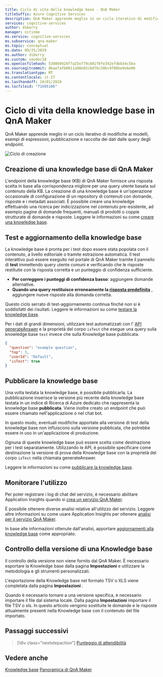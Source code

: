 ```yaml
---
title: Ciclo di vita della knowledge base - QnA Maker
titleSuffix: Azure Cognitive Services
description: QnA Maker apprende meglio in un ciclo iterativo di modifiche ai modelli, esempi di espressioni, pubblicazione e raccolta dei dati dalle query degli endpoint.
services: cognitive-services
author: diberry
manager: nitinme
ms.service: cognitive-services
ms.subservice: qna-maker
ms.topic: conceptual
ms.date: 09/25/2019
ms.author: diberry
ms.custom: seodec18
ms.openlocfilehash: 530869928f7a25e779cb01f0fe392efdbb54c5ba
ms.sourcegitcommit: 8bae7afb0011a98e82cbd76c50bc9f08be9ebe06
ms.translationtype: MT
ms.contentlocale: it-IT
ms.lasthandoff: 10/01/2019
ms.locfileid: "71695106"
---
```

# <a name="knowledge-base-lifecycle-in-qna-maker"></a>Ciclo di vita della knowledge base in QnA Maker
QnA Maker apprende meglio in un ciclo iterativo di modifiche ai modelli, esempi di espressioni, pubblicazione e raccolta dei dati dalle query degli endpoint. 

![Ciclo di creazione](../media/qnamaker-concepts-lifecycle/kb-lifecycle.png)

## <a name="creating-a-qna-maker-knowledge-base"></a>Creazione di una knowledge base di QnA Maker
L'endpoint della knowledge base (KB) di QnA Maker fornisce una risposta scelta in base alla corrispondenza migliore per una query utente basata sul contenuto della KB. La creazione di una knowledge base è un'operazione occasionale di configurazione di un repository di contenuti con domande, risposte e i metadati associati. È possibile creare una knowledge effettuando una ricerca per indicizzazione nel contenuto pre-esistente, ad esempio pagine di domande frequenti, manuali di prodotti o coppie strutturate di domande e risposte. Leggere le informazioni su come [creare una knowledge base](../How-To/create-knowledge-base.md).

## <a name="testing-and-updating-the-knowledge-base"></a>Test e aggiornamento della knowledge base

La knowledge base è pronta per i test dopo essere stata popolata con il contenuto, a livello editoriale o tramite estrazione automatica. Il test interattivo può essere eseguito nel portale di QnA Maker tramite il pannello di **test** immettendo query utente comuni e verificando che le risposte restituite con la risposta corretta e un punteggio di confidenza sufficiente. 

* **Per correggere i punteggi di confidenza basso**: aggiungere domande alternative. 
* **Quando una query restituisce erroneamente la [risposta predefinita](confidence-score.md#change-default-answer)** , aggiungere nuove risposte alla domanda corretta. 

Questo ciclo serrato di test-aggiornamento continua finché non si è soddisfatti dei risultati. Leggere le informazioni su come [testare la knowledge base](../How-To/test-knowledge-base.md).

Per i dati di grandi dimensioni, utilizzare test automatizzati con l' [API generateAnswer](../how-to/metadata-generateanswer-usage.md#get-answer-predictions-with-the-generateanswer-api) e la proprietà del corpo `isTest` che esegue una query sulla knowledge base `test` invece che sulla Knowledge base pubblicata. 

```json
{
  "question": "example question",
  "top": 3,
  "userId": "Default",
  "isTest": true
}
```

## <a name="publish-the-knowledge-base"></a>Pubblicare la knowledge base
Una volta testata la knowledge base, è possibile pubblicarla. La pubblicazione inserisce la versione più recente della knowledge base testata in un indice di Ricerca di Azure dedicato che rappresenta la knowledge base **pubblicata**. Viene inoltre creato un endpoint che può essere chiamato nell'applicazione o nel chat bot.

In questo modo, eventuali modifiche apportate alla versione di test della knowledge base non influiscono sulla versione pubblicata, che potrebbe essere in uso in un'applicazione di produzione.

Ognuna di queste knowledge base può essere scelta come destinazione per i test separatamente. Utilizzando le API, è possibile specificare come destinazione la versione di prova della Knowledge base con la proprietà del corpo `isTest` nella chiamata generateAnswer.

Leggere le informazioni su come [pubblicare la knowledge base](../Quickstarts/create-publish-knowledge-base.md#publish-the-knowledge-base).

## <a name="monitor-usage"></a>Monitorare l'utilizzo
Per poter registrare i log di chat del servizio, è necessario abilitare Application Insights quando si [crea un servizio QnA Maker](../How-To/set-up-qnamaker-service-azure.md).

È possibile ottenere diverse analisi relative all'utilizzo del servizio. Leggere altre informazioni su come usare Application Insights per ottenere [analisi per il servizio QnA Maker](../How-To/get-analytics-knowledge-base.md).

In base alle informazioni ottenute dall'analisi, apportare [aggiornamenti alla knowledge base](../How-To/edit-knowledge-base.md) come appropriato.

## <a name="version-control-of-a-knowledge-base"></a>Controllo della versione di una Knowledge base

Il controllo della versione non viene fornito dal QnA Maker. È necessario esportare la Knowledge base dalla pagina **Impostazioni** e utilizzare la metodologia e gli strumenti personalizzati.

L'esportazione della Knowledge base nel formato TSV o XLS viene completata dalla pagina **Impostazioni** . 

Quando è necessario tornare a una versione specifica, è necessario importare il file dal sistema locale. Dalla pagina **Impostazioni** importare il file TSV o xls. In questo articolo vengono sostituite le domande e le risposte attualmente presenti nella Knowledge base con il contenuto del file importato.   

## <a name="next-steps"></a>Passaggi successivi

> [!div class="nextstepaction"]
> [Punteggio di attendibilità](./confidence-score.md)

## <a name="see-also"></a>Vedere anche 

[Knowledge base](./knowledge-base.md)
[Panoramica di QnA Maker](../Overview/overview.md)

